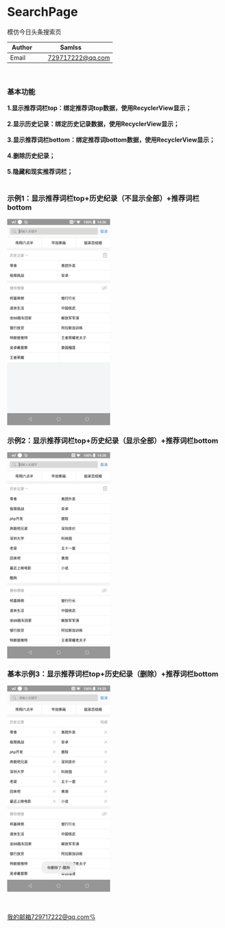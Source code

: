# SearchPage
模仿今日头条搜索页

| Author        | Samlss           |
| ------------- |:-------------:|
| Email      | 729717222@qq.com |

<br>

### 基本功能
**1.显示推荐词栏top：绑定推荐词top数据，使用RecyclerView显示；**<br><br>
**2.显示历史记录：绑定历史记录数据，使用RecyclerView显示；**<br><br>
**3.显示推荐词栏bottom：绑定推荐词bottom数据，使用RecyclerView显示；**<br><br>
**4.删除历史纪录；**<br><br>
**5.隐藏和现实推荐词栏；**<br><br>

### 示例1：显示推荐词栏top+历史纪录（不显示全部）+推荐词栏bottom
 <img src="https://github.com/samlss/SearchPage/blob/master/screenshots/screenshot1.png" width = "240" height = "480" alt="screentshot1" align=center />

### 示例2：显示推荐词栏top+历史纪录（显示全部）+推荐词栏bottom
 <img src="https://github.com/samlss/SearchPage/blob/master/screenshots/screenshot2.png" width = "240" height = "480" alt="screentshot1" align=center />
 
 ### 基本示例3：显示推荐词栏top+历史纪录（删除）+推荐词栏bottom
 <img src="https://github.com/samlss/SearchPage/blob/master/screenshots/screenshot4.png" width = "240" height = "480" alt="screentshot1" align=center />

<br><br>
[我的邮箱729717222@qq.com:cupid:](https://mail.qq.com/)
